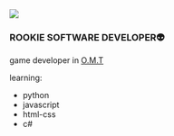 
<img src="https://github.com/DenizNazari/DenizNazari/blob/main/1054923.jpg" />

### ROOKIE SOFTWARE DEVELOPER👽



game developer in [O.M.T](https://github.com/Silahsorler)

learning:
- python 
- javascript
- html-css
- c#


     
     











<!--<img src="https://www.codewars.com/users/DenizNazar/badges/large"/>

<img src="https://github-readme-stats.vercel.app/api?username=DenizNazari&show_icons=true&theme=radical"/>

<!--
**DenizNazari/DenizNazari** is a ✨ _special_ ✨ repository because its `README.md` (this file) appears on your GitHub profile.
[![Top Langs](https://github-readme-stats.vercel.app/api/top-langs/?username=DenizNazari&layout=compact)](https://github.com/DenizNazari/github-readme-stats)

Here are some ideas to get you started:

- 🔭 I’m currently working on ...
- 🌱 I’m currently learning ...
- 👯 I’m looking to collaborate on ...
- 🤔 I’m looking for help with ...
- 💬 Ask me about ...
- 📫 How to reach me: ...
- 😄 Pronouns: ...
- ⚡ Fun fact: ...
-->
